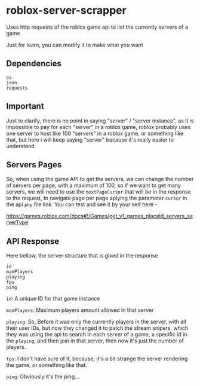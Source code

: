 # roblox-server-scrapper
Uses http requests of the roblox game api to list the currently servers of a game

Just for learn, you can modify it to make what you want

## Dependencies
```
os
json
requests
```

## Important
Just to clarify, there is no point in saying "server" / "server instance", as it is impossible to pay for each "server" in a roblox game, roblox probably uses one server to host like 100 "servers" in a roblox game, or something like that, but here i will keep saying "server" because it's really easier to understand.

## Servers Pages
So, when using the game API to get the servers, we can change the number of servers per page, with a maximum of 100, so if we want to get many servers, we will need to use the `nextPageCursor` that will be in the response to the request, to navigate page per page aplying the parameter `cursor` in the api `php` file link.
You can test and see it by your self here -

https://games.roblox.com/docs#!/Games/get_v1_games_placeId_servers_serverType

## API Response
Here bellow, the server structure that is gived in the response
```
id
maxPlayers
playing
fps
ping
```
`id`: A unique ID for that game instance

`maxPlayers`: Maximum players amount allowed in that server

`playing`: So, Before it was only the currently players in the server, with all their user IDs, but now they changed it to patch the stream snipers, which they was using the api to search in each server of a game, a specific id in the `playing`, and then join in that server, then now it's just the number of players.

`fps`: I don't have sure of it, because, it's a bit strange the server rendering the game, or something like that.

`ping`: Obviously it's the ping...
